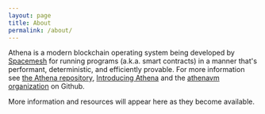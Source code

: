 ```yaml
---
layout: page
title: About
permalink: /about/
---
```


Athena is a modern blockchain operating system being developed by [Spacemesh](https://spacemesh.io/) for running programs (a.k.a. smart contracts) in a manner that's performant, deterministic, and efficiently provable. For more information see [the Athena repository](https://github.com/athenavm/athena), [Introducing Athena](https://spacemesh.io/blog/introducing-athena/) and the [athenavm organization](https://github.com/athenavm) on Github.

More information and resources will appear here as they become available.

